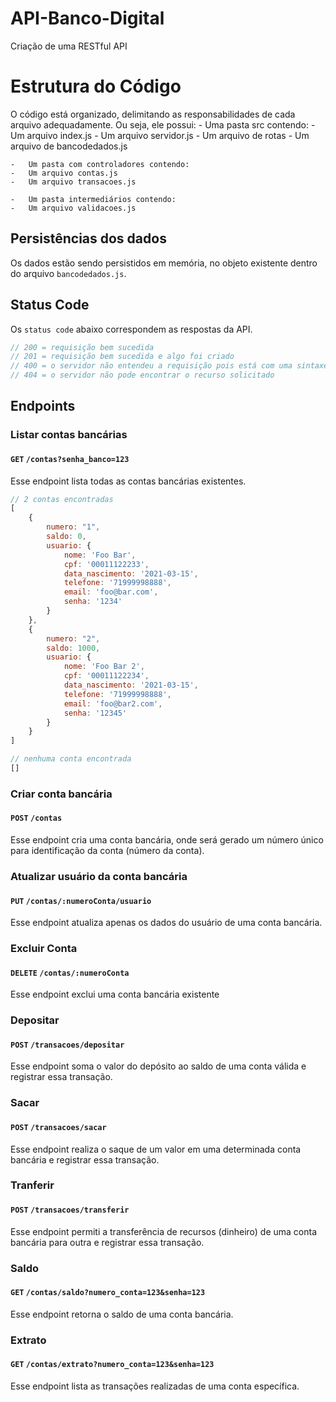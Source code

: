 # API-Banco-Digital
Criação de uma RESTful API 

# Estrutura do Código
O código está organizado, delimitando as responsabilidades de cada arquivo adequadamente. Ou seja, ele possui:
    -   Uma pasta src contendo:
    -   Um arquivo index.js
    -   Um arquivo servidor.js
    -   Um arquivo de rotas
    -   Um arquivo de bancodedados.js

    -   Um pasta com controladores contendo:
    -   Um arquivo contas.js
    -   Um arquivo transacoes.js

    -   Um pasta intermediários contendo:
    -   Um arquivo validacoes.js


## Persistências dos dados
Os dados estão sendo persistidos em memória, no objeto existente dentro do arquivo `bancodedados.js`.
    

## Status Code
Os `status code` abaixo correspondem as respostas da API.
```javascript
// 200 = requisição bem sucedida
// 201 = requisição bem sucedida e algo foi criado
// 400 = o servidor não entendeu a requisição pois está com uma sintaxe/formato inválido
// 404 = o servidor não pode encontrar o recurso solicitado
```


## Endpoints
### Listar contas bancárias
#### `GET` `/contas?senha_banco=123`
Esse endpoint lista todas as contas bancárias existentes.
```javascript
// 2 contas encontradas
[
    {
        numero: "1",
        saldo: 0,
        usuario: {
            nome: 'Foo Bar',
            cpf: '00011122233',
            data_nascimento: '2021-03-15',
            telefone: '71999998888',
            email: 'foo@bar.com',
            senha: '1234'
        }
    },
    {
        numero: "2",
        saldo: 1000,
        usuario: {
            nome: 'Foo Bar 2',
            cpf: '00011122234',
            data_nascimento: '2021-03-15',
            telefone: '71999998888',
            email: 'foo@bar2.com',
            senha: '12345'
        }
    }
]

// nenhuma conta encontrada
[]
```



### Criar conta bancária
#### `POST` `/contas`
Esse endpoint cria uma conta bancária, onde será gerado um número único para identificação da conta (número da conta).




### Atualizar usuário da conta bancária
#### `PUT` `/contas/:numeroConta/usuario`
Esse endpoint atualiza apenas os dados do usuário de uma conta bancária.




### Excluir Conta
#### `DELETE` `/contas/:numeroConta`
Esse endpoint exclui uma conta bancária existente




### Depositar
#### `POST` `/transacoes/depositar`
Esse endpoint soma o valor do depósito ao saldo de uma conta válida e registrar essa transação.


### Sacar
#### `POST` `/transacoes/sacar`
Esse endpoint realiza o saque de um valor em uma determinada conta bancária e registrar essa transação.



### Tranferir
#### `POST` `/transacoes/transferir`
Esse endpoint permiti a transferência de recursos (dinheiro) de uma conta bancária para outra e registrar essa transação.


### Saldo
#### `GET` `/contas/saldo?numero_conta=123&senha=123`
Esse endpoint retorna o saldo de uma conta bancária.


### Extrato
#### `GET` `/contas/extrato?numero_conta=123&senha=123`
Esse endpoint lista as transações realizadas de uma conta específica.
